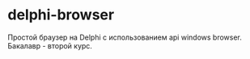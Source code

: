 # delphi-browser
Простой браузер на Delphi с использованием api windows browser.
Бакалавр - второй курс.
